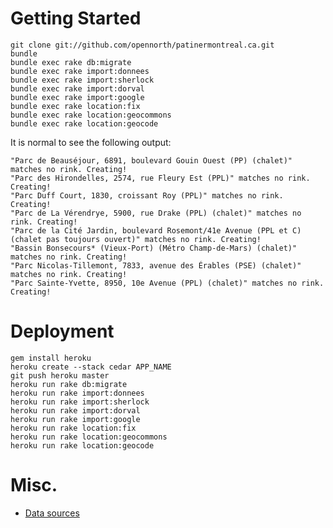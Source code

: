 # Getting Started

    git clone git://github.com/opennorth/patinermontreal.ca.git
    bundle
    bundle exec rake db:migrate
    bundle exec rake import:donnees
    bundle exec rake import:sherlock
    bundle exec rake import:dorval
    bundle exec rake import:google
    bundle exec rake location:fix
    bundle exec rake location:geocommons
    bundle exec rake location:geocode

It is normal to see the following output:

    "Parc de Beauséjour, 6891, boulevard Gouin Ouest (PP) (chalet)" matches no rink. Creating!
    "Parc des Hirondelles, 2574, rue Fleury Est (PPL)" matches no rink. Creating!
    "Parc Duff Court, 1830, croissant Roy (PPL)" matches no rink. Creating!
    "Parc de La Vérendrye, 5900, rue Drake (PPL) (chalet)" matches no rink. Creating!
    "Parc de la Cité Jardin, boulevard Rosemont/41e Avenue (PPL et C) (chalet pas toujours ouvert)" matches no rink. Creating!
    "Bassin Bonsecours* (Vieux-Port) (Métro Champ-de-Mars) (chalet)" matches no rink. Creating!
    "Parc Nicolas-Tillemont, 7833, avenue des Érables (PSE) (chalet)" matches no rink. Creating!
    "Parc Sainte-Yvette, 8950, 10e Avenue (PPL) (chalet)" matches no rink. Creating!

# Deployment

    gem install heroku
    heroku create --stack cedar APP_NAME
    git push heroku master
    heroku run rake db:migrate
    heroku run rake import:donnees
    heroku run rake import:sherlock
    heroku run rake import:dorval
    heroku run rake import:google
    heroku run rake location:fix
    heroku run rake location:geocommons
    heroku run rake location:geocode

# Misc.

* [Data sources](https://docs.google.com/spreadsheet/pub?hl=en_US&hl=en_US&key=0AtzgYYy0ZABtdFMwSF94MjRxcW1yZ1JYVkdqM1Fzanc&single=true&gid=0&output=html)
